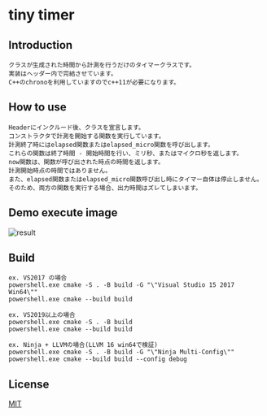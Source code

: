 
# tiny timer

## Introduction

    クラスが生成された時間から計測を行うだけのタイマークラスです。  
    実装はヘッダー内で完結させています。  
    C++のchronoを利用していますのでc++11が必要になります。  

## How to use

    Headerにインクルード後、クラスを宣言します。  
    コンストラクタで計測を開始する関数を実行しています。  
    計測終了時にはelapsed関数またはelapsed_micro関数を呼び出します。  
    これらの関数は終了時間 - 開始時間を行い、ミリ秒、またはマイクロ秒を返します。  
    now関数は、関数が呼び出された時点の時間を返します。  
    計測開始時点の時間ではありません。  
    また、elapsed関数またはelapsed_micro関数呼び出し時にタイマー自体は停止しません。  
    そのため、両方の関数を実行する場合、出力時間はズレてしまいます。  

## Demo execute image

![result](https://user-images.githubusercontent.com/12496951/236102711-672b31b0-a1ce-4bf0-aad1-6d778404081a.png)

## Build

    ex. VS2017 の場合  
    powershell.exe cmake -S . -B build -G "\"Visual Studio 15 2017 Win64\""  
    powershell.exe cmake --build build  

    ex. VS2019以上の場合  
    powershell.exe cmake -S . -B build  
    powershell.exe cmake --build build  

    ex. Ninja + LLVMの場合(LLVM 16 win64で検証)  
    powershell.exe cmake -S . -B build -G "\"Ninja Multi-Config\""  
    powershell.exe cmake --build build --config debug

## License

[MIT](https://github.com/IwachanOrigin/tinyTimer/blob/master/LICENSE)
